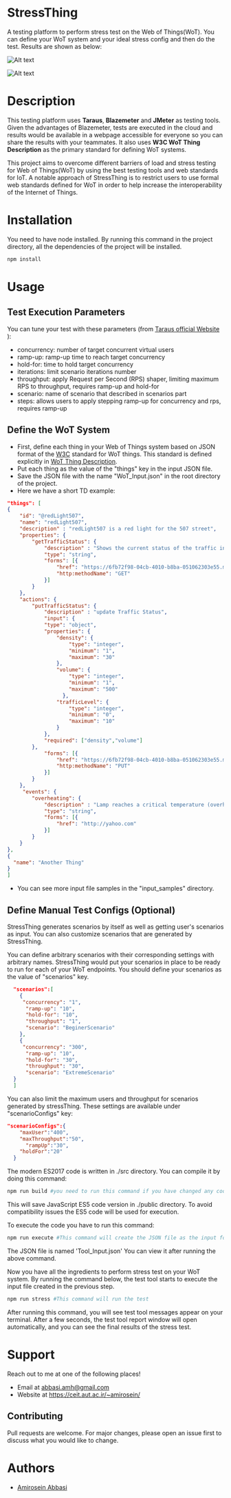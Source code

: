 # StressThing
A testing platform to perform stress test on the Web of Things(WoT). You can define your WoT system and your ideal stress config and then do the test.
Results are shown as below:


![Alt text](https://github.com/amirosein/StressThing/blob/master/test_results_img/D1_sum.png?raw=true "Title")


![Alt text](https://github.com/amirosein/StressThing/blob/master/test_results_img/D1_all.png?raw=true "Title")

# Description
This testing platform uses **Taraus**, **Blazemeter** and **JMeter** as testing tools. Given the advantages of Blazemeter, tests are executed in the cloud and results would be available in a webpage accessible for everyone so you can share the results with your teammates.
It also uses **W3C WoT Thing Description** as the primary standard for defining WoT systems.

This project aims to overcome different barriers of load and stress testing for Web of Things(WoT) by using the best testing tools and web standards for IoT. 
A notable approach of StressThing is to restrict users to use formal web standards defined for WoT in order to help increase the interoperability of the Internet of Things.
# Installation
You need to have node installed. By running this command in the project directory, all the dependencies of the project will be installed.
```bash
npm install
```
# Usage
## Test Execution Parameters
You can tune your test with these parameters (from [Taraus official Website]( https://gettaurus.org/docs/ExecutionSettings/) ):
* concurrency: number of target concurrent virtual users 
* ramp-up: ramp-up time to reach target concurrency 
* hold-for: time to hold target concurrency 
* iterations: limit scenario iterations number
* throughput: apply Request per Second (RPS) shaper, limiting maximum RPS to throughput, requires ramp-up and hold-for
* scenario: name of scenario that described in scenarios part
* steps: allows users to apply stepping ramp-up for concurrency and rps, requires ramp-up
## Define the WoT System
* First, define each thing in your Web of Things system based on JSON format of the [W3C](https://www.w3.org/) standard for WoT things. This standard is defined explicitly in [WoT Thing Description]( https://www.w3.org/TR/wot-thing-description/).
* Put each thing as the value of the "things" key in the input JSON file.
* Save the JSON file with the name "WoT_Input.json" in the root directory of the project.
* Here we have a short TD example:
```JSON
"things": [
{
    "id": "@redLight507",
    "name": "redLight507",
    "description" : "redLight507 is a red light for the 507 street",
    "properties": {
        "getTrafficStatus": {
            "description" : "Shows the current status of the traffic in front of red light",
            "type": "string",
            "forms": [{
                "href": "https://6fb72f98-04cb-4010-b8ba-051062303e55.mock.pstmn.io/redLights/redLight507/getTrafficStatus",
                "http:methodName": "GET"
            }]
        }
    },
    "actions": {
        "putTrafficStatus": {
            "description" : "update Traffic Status",
            "input": {
            "type": "object",
            "properties": {
                "density": {
                    "type": "integer",
                    "minimum": "1",
                    "maximum": "30"
                },
                "volume": {
                    "type": "integer",
                    "minimum": "1",
                    "maximum": "500"
                  },
                "trafficLevel": {
                    "type": "integer",
                    "minimum": "0",
                    "maximum": "10"
                }
            },
            "required": ["density","volume"]
        },
            "forms": [{
                "href": "https://6fb72f98-04cb-4010-b8ba-051062303e55.mock.pstmn.io/redLights/redLight507/putTrafficStatus",
                "http:methodName": "PUT"
            }]
        }
    },
     "events": {
        "overheating": {
            "description" : "Lamp reaches a critical temperature (overheating)",
            "type": "string",
            "forms": [{
                "href": "http://yahoo.com"
            }]
        }
    }
},
{
  "name": "Another Thing"
}
]
```
* You can see more input file samples in the "input_samples" directory.
## Define Manual Test Configs (Optional)
StressThing generates scenarios by itself as well as getting user's scenarios as input. You can also customize scenarios that are generated by StressThing.

You can define arbitrary scenarios with their corresponding settings with arbitrary names. StressThing would put your scenarios in place to be ready to run for each of your WoT endpoints. You should define your scenarios as the value of "scenarios" key.
```JSON
  "scenarios":[
    {
     "concurrency": "1",
      "ramp-up": "10",
      "hold-for": "10",
      "throughput": "1",
      "scenario": "BeginerScenario"
    },
    {
     "concurrency": "300",
      "ramp-up": "10",
      "hold-for": "30",
      "throughput": "30",
      "scenario": "ExtremeScenario"
  }
  ]
```
You can also limit the maximum users and throughput for scenarios generated by stressThing. These settings are available under "scenarioConfigs" key:
```JSON
"scenarioConfigs":{
    "maxUser":"400",
    "maxThroughput":"50",
      "rampUp":"30",
    "holdFor":"20"
  }
```

The modern ES2017 code is written in ./src directory. You can compile it by doing this command:
```bash
npm run build #you need to run this command if you have changed any code in ./src directory
```
This will save JavaScript ES5 code version in ./public directory. To avoid compatibility issues the ES5 code will be used for execution.

To execute the code you have to run this command:
```bash
npm run execute #This command will create the JSON file as the input for the test tool
```
The JSON file is named 'Tool_Input.json' You can view it after running the above command.

Now you have all the ingredients to perform stress test on your WoT system. By running the command below, the test tool starts to execute the input file created in the previous step.
```bash
npm run stress #This command will run the test
```
After running this command, you will see test tool messages appear on your terminal. After a few seconds, the test tool report window will open automatically, and you can see the final results of the stress test. 

# Support
Reach out to me at one of the following places!
* Email at abbasi.amh@gmail.com
* Website at https://ceit.aut.ac.ir/~amirosein/

## Contributing
Pull requests are welcome. For major changes, please open an issue first to discuss what you would like to change.

# Authors
* [Amirosein Abbasi](https://ceit.aut.ac.ir/~amirosein/)